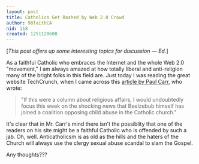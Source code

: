 ```yaml
---
layout: post
title: Catholics Get Bashed by Web 2.0 Crowd
author: 98faithCA
nid: 118
created: 1251120608
---
```

<p>[<em>This post offers up some interesting topics for discussion &mdash; Ed.</em>]</p>
<p>As a faithful Catholic who embraces the Internet and the whole Web 2.0 &quot;movement,&quot; I am always amazed at how totally liberal and anti-religion many of the bright folks in this field are. Just today I was reading the great website TechCrunch, when I came across this <a href="http://www.techcrunch.com/2009/08/22/nsfw-say-what-you-like-about-the-google-books-kool-aid-but-it-tastes-much-better-than-microsofts-sour-grapes/">article by Paul Carr</a>, who wrote:&nbsp;&nbsp;</p>
<blockquote>
<p>&quot;If this were a column about religious affairs, I would undoubtedly focus this week on the shocking news that Beelzebub himself has joined a coalition opposing child abuse in the Catholic church.&quot;</p>
</blockquote>
<p>It's clear that in Mr. Carr's mind there isn't the possiblity that one of the readers on his site might be a faithful Catholic who is offended by such a jab. Oh, well. Anticatholicsm is as old as the hills and the haters of the Church will always use the clergy sexual abuse scandal to slam the Gospel.</p>
<p>Any thoughts???</p>
